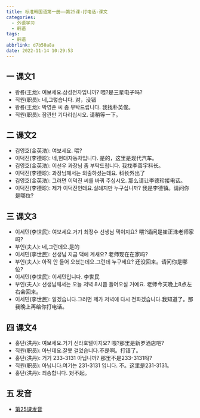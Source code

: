 ```yaml
---
title: 标准韩国语第一册——第25课-打电话-课文
categories:
  - 外语学习
  - 韩语
tags:
  - 韩语
abbrlink: d7b50a8a
date: 2022-11-14 10:29:53
---
```

## 一 课文1

* 왕룡(王龙): 여보세요.삼성전자입니까?  喂?是三星电子吗?
* 직원(职员): 네,그렇습니다. 对，没错
* 왕룡(王龙): 박영준 씨 좀 부탁드립니다. 我找朴英俊。
* 직원(职员): 잠깐만 기다리십시오. 请稍等一下。

<!--more-->

## 二 课文2

* 김영호(金英浩): 여보세요. 喂?
* 이덕진(李德珍): 네,현대자동차입니다. 是的，这里是现代汽车。
* 김영호(金英浩): 이선우 과장님 좀 부탁드립니다. 我找李善宇科长。
* 이덕진(李德珍): 과장님께서는 외출하셨는데요. 科长外出了
* 김영호(金英浩): 그러면 이덕진 씨를 바꿔 주십시오. 那么请让李德珍接电话。
* 이덕진(李德珍): 제가 이덕진인데요.실례지만 누구십니까?  我是李德镇。请问你是哪位?

## 三 课文3

* 이세민(李世民): 여보세요.거기 최정수 선생님 댁이지요? 喂?请问是崔正洙老师家吗?
* 부인(夫人): 네,그런데요.是的
* 이세민(李世民): 선생님 지금 댁에 계새요? 老师现在在家吗?
* 부인(夫人): 아직 안 들어 오셨는데요.그런데 누구세요? 还没回来。请问你是哪位?
* 이세민(李世民): 이세민입니다. 李世民
* 부인(夫人): 선생님께서는 오늘 저녁 8시쯤 들어오실 거예요. 老师今天晚上8点左右会回来。
* 이세민(李世民): 알겠습니다.그러면 제가 저녁에 다시 전화겠습니다.我知道了。那我晚上再给你打电话。

## 四 课文4

* 홍단(洪丹): 여보세요.거기 신라호텔이지요? 喂?那里是新罗酒店吧?
* 직원(职员): 아닌데요.잘못 걸었습니다.不是啊。打错了。
* 홍단(洪丹): 거기 233-3131 아닙니까?  那里不是233-3131吗?
* 직원(职员): 아닙니다.여기는 231-3131 입니다. 不。这里是231-3131。
* 홍단(洪丹):  죄송합니다. 对不起。

## 五 发音

* [第25课发音][1]



[1]:https://biz.cli.im/test/MN485339?coding=I4eosu&qrurl=http%3A%2F%2Fqr31.cn%2FI4eosu&gtype=2